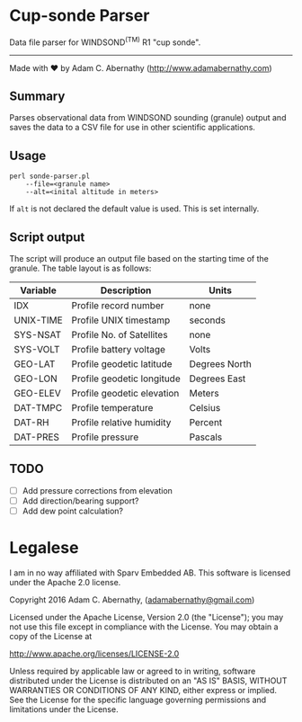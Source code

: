 # Cup-sonde Parser
Data file parser for WINDSOND<sup>(TM)</sup> R1 "cup sonde".

---
Made with :heart: by Adam C. Abernathy (http://www.adamabernathy.com)


## Summary
Parses observational data from WINDSOND sounding (granule) output and saves the data to a CSV file for use in other scientific applications.

## Usage
    perl sonde-parser.pl
        --file=<granule name>
        --alt=<inital altitude in meters>

If `alt` is not declared the default value is used.  This is set internally.

## Script output
The script will produce an output file based on the starting time of the granule.  The table layout is as follows:

| Variable      | Description                   | Units             |
| ------------- | ----------------------------- | ----------------- |
| IDX           | Profile record number         | none              |
| UNIX-TIME     | Profile UNIX timestamp        | seconds           |
| SYS-NSAT      | Profile No. of Satellites     | none              |
| SYS-VOLT      | Profile battery voltage       | Volts             |
| GEO-LAT       | Profile geodetic latitude     | Degrees North     |
| GEO-LON       | Profile geodetic longitude    | Degrees East      |
| GEO-ELEV      | Profile geodetic elevation    | Meters            |
| DAT-TMPC      | Profile temperature           | Celsius           |
| DAT-RH        | Profile relative humidity     | Percent           |
| DAT-PRES      | Profile pressure              | Pascals           |


## TODO
  - [ ] Add pressure corrections from elevation
  - [ ] Add direction/bearing support?
  - [ ] Add dew point calculation?

# Legalese
I am in no way affiliated with Sparv Embedded AB. This software is licensed under the Apache 2.0 license.

Copyright 2016 Adam C. Abernathy, (adamabernathy@gmail.com)

Licensed under the Apache License, Version 2.0 (the "License"); you may not use this file except in compliance with the License.  You may obtain a copy of the License at

http://www.apache.org/licenses/LICENSE-2.0

Unless required by applicable law or agreed to in writing, software distributed under the License is distributed on an "AS IS" BASIS, WITHOUT WARRANTIES OR CONDITIONS OF ANY KIND, either express or implied. See the License for the specific language governing permissions and limitations under the License.
